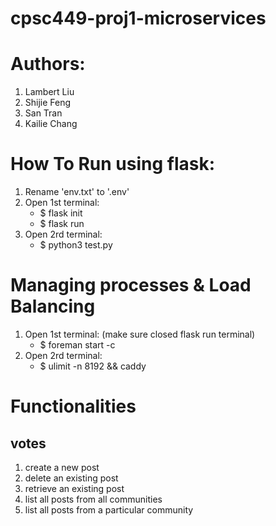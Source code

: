 # cpsc449-proj1-microservices

# Authors:
1. Lambert Liu
2. Shijie Feng
3. San Tran
4. Kailie Chang

# How To Run using flask:
1. Rename 'env.txt' to '.env'
2. Open 1st terminal: 
    - $ flask init
    - $ flask run
3. Open 2rd terminal:
    - $ python3 test.py

# Managing processes & Load Balancing
1. Open 1st terminal: (make sure closed flask run terminal)
    - $ foreman start -c
2. Open 2rd terminal: 
    - $ ulimit -n 8192 && caddy

# Functionalities 
## votes
1. create a new post
2. delete an existing post
3. retrieve an existing post
4. list all posts from all communities
5. list all posts from a particular community

